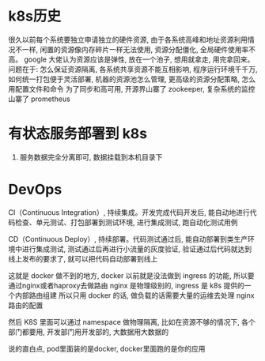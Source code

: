 # k8s历史
很久以前每个系统要独立申请独立的硬件资源, 由于各系统高峰和地址资源利用情况不一样, 闲置的资源像内存碎片一样无法使用, 资源分配僵化, 全局硬件使用率不高。
google 大佬认为资源应该是弹性, 放在一个池子, 想用就拿走, 用完拿回来。
问题在于: 怎么保证资源隔离, 各系统共享资源不能互相影响, 程序运行环境千千万, 如何统一打包便于灵活部署, 机器的资源池怎么管理, 更高级的资源分配策略, 怎么用配置文件和命令
为了同步和高可用, 开源界山寨了 zookeeper, 复杂系统的监控山寨了 prometheus

# 有状态服务部署到 k8s
1. 服务数据完全分离即可, 数据挂载到本机目录下

# DevOps
CI（Continuous Integration）, 持续集成。开发完成代码开发后, 能自动地进行代码检查、单元测试、打包部署到测试环境, 进行集成测试, 跑自动化测试用例

CD（Continuous Deploy）, 持续部署。代码测试通过后, 能自动部署到类生产环境中进行集成测试, 测试通过后再进行小流量的灰度验证, 验证通过后代码就达到线上发布的要求了, 就可以把代码自动部署到线上

这就是 docker 做不到的地方, docker 以前就是没法做到 ingress 的功能, 所以要通过nginx或者haproxy去做路由
nginx 是物理级别的, ingress 是 k8s 提供的一个内部路由组建
所以只用 docker 的话, 做负载的话需要大量的运维去处理 nginx 路由的配置

然后 K8S 里面可以通过 namespace 做物理隔离, 比如在资源不够的情况下, 各个部门都要用, 开发部门用开发部的, 大数据用大数据的

说的直白点, pod里面装的是docker, docker里面跑的是你的应用